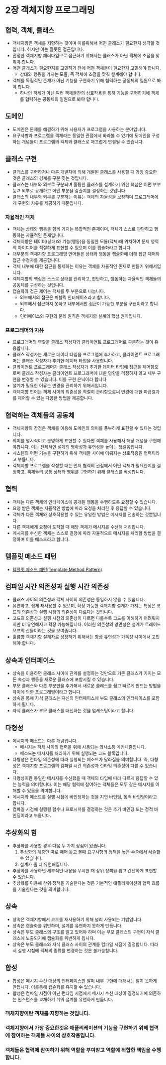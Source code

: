 # 2장 객체지향 프로그래밍

## 협력, 객체, 클래스

* 객체지향은 객체를 지향하는 것이며 이를위해서 어떤 클래스가 필요한지 생각할 것입니다. 하지만 이는 잘못된 접근입니다.
* 진정한 객체지향 패러다임으로 접근하기 위해서는 클래스가 아닌 객체에 초점을 맞춰야 합니다.
* 어떤 클래스가 필요한지를 고민하기 전에 어떤 객체들이 필요한지 고민해야 합니다.
  * 상태와 행동을 가지는 모듈, 즉 객체에 초점을 맞춰 설계해야 합니다.
* 객체를 독립적인 존재가 아닌 기능을 구현하기 위해 협력하는 공동체의 일원으로 봐야 합니다.
  * 하나의 객체가 아닌 여러 객체들간의 상호작용을 통해 기능을 구현하기에 객체를 협력하는 공동체의 일원으로 봐야 합니다.

## 도메인

* 도메인은 문제를 해결하기 위해 사용자가 프로그램을 사용하는 분야입니다.
* 요구사항과 프로그램을 객체라는 동일한 관점에서 바라볼 수 있기에 도메인을 구성하는 개념들이 프로그램의 객체와 클래스로 매끄럽게 연결될 수 있습니다.

## 클래스 구현

* 클래스를 구현하거나 다른 개발자에 의해 개발된 클래스를 사용할 때 가장 중요한 것은 클래스의 경계를 구분 짓는 것입니다.
* 클래스는 내부와 외부로 구분되며 훌륭한 클래스를 설계하기 위한 핵심은 어떤 부부능ㄹ 외부로 공개하고 어떤 부분을 감출지를 결정하는 것입니다.
* 클래스의 내부와 외부를 구분하는 이유는 객체의 자율성을 보장하며 프로그래머에게 구현의 자유를 제공하기 때문입니다.

### 자율적인 객체

* 객체는 상태와 행동을 함께 가지는 복합적인 존재이며, 객체가 스스로 판단하고 행동하는 자율적인 존재입니다.
* 객체지향은 테이터(상태)와 기능(행동)을 동일한 모듈(객체)에 위치하여 문제 영역의 아이디어를 적절하게 표현할 수 있으며 이를 캡슐화라고 합니다.
* 대부분의 객체지향 프로그래밍 언어들은 상태와 행동을 캡슐화에 더해 접근 제어와 접근 수정자를 제공합니다.
* 객체 내부에 대한 접근을 통제하는 이유는 객체를 자율적인 존재로 만들기 위해서입니다.
* 객체지향의 핵심은 스스로 상태를 관리하고, 판단하고, 행동하는 자율적인 객체들의 공동체를 구성하는 것입니다.
* 캡슐화와 접근 제어는 객체를 두 부분으로 나눕니다.
  * 외부에서의 접근은 퍼블릭 인터페이스라고 합니다.
  * 외부에서 접근하지 못하고 내부에서만 접근이 가능한 부분을 구현이라고 합니다.
  * 인터페이스와 구현의 분리 원칙은 객체지향 설계의 핵심 원칙입니다.

### 프로그래머의 자유

* 프로그래머의 역할을 클래스 작성자와 클라이언트 프로그래머로 구분하는 것이 유용합니다.
* 클래스 작성자는 새로운 데이터 타입을 프로그램에 추가하고, 클라이언트 프로그래머는 클래스 작성자가 추가한 데이터 타입을 사용합니다.
* 클라이언트 프로그래머가 클래스 작성자가 추가한 데이터 타입에 접근을 제어함으로써 클래스 작성자는 클라이언트 프로그래머에 대한 영향을 걱정하지 않고 내부 구현을 변경할 수 있습니다. 이를 구현 은닉이라 합니다
* 설계가 필요한 이유는 변경을 관리하기 위해서입니다. 
* 객체지향 언어는 객체 사이의 의존성을 적절히 관리함으로써 변경에 대한 파급효과를 제어할 수 있는 다양한 방법을 제공합니다.

## 협력하는 객체들의 공동체

* 객체지향의 장점은 객체를 이용해 도메인의 의미를 풍부하게 표현할 수 있다는 것입니다.
* 의미를 명시적이고 분명하게 표현할 수 있다면 객체를 사용해서 해당 개념을 구현해야합니다. 이는 전체적인 설계의 명확성과 유연성을 높이는 첫걸음입니다.
* 시스템의 어떤 기능을 구현하기 위해 객체들 사이에 이뤄지는 상호작용을 협력이라고 부릅니다.
* 객체지향 프로그램을 작성할 때는 먼저 협력의 관점에서 어떤 객체가 필요한지를 결정하고, 객체들의 공통 상태와 행위를 구현하기 위해 클래스를 작성합니다.

## 협력

* 객체는 다른 객체의 인터페이스에 공개된 행동을 수행하도록 요청할 수 있습니다.
* 요청 받은 객체는 자율적인 방법에 따라 요청을 처리한 후 응답할 수 있습니다.
* 객체가 다른 객체와 상호작용할 수 있는 유일한 방법은 메시지를 전송하는 것뿐입니다.
* 다른 객체에게 요청이 도착할 때 해당 객체가 메시지를 수신해 처리합니다.
* 메시지를 수신한 객체는 스스로 결정에 따라 자율적으로 메시지를 처리할 방법을 결정하며 이를 메소드라고 합니다.

## 템플릿 메소드 패턴

* [템플릿 메소드 패턴(Template Method Pattern)](https://github.com/tlarbals824/TIL/blob/main/DesignPattern/TemplateMethodPattern/TemplateMethodPattern.md)

## 컴파일 시간 의존성과 실행 시간 의존성

* 클래스 사이의 의존성과 객체 사이의 의존성은 동일하지 않을 수 있습니다.
* 유연하고, 쉽게 재사용할 수 있으며, 확장 가능한 객체지향 설계가 가지는 특징은 코드의 의존성과 실행 시점의 의존성이 다르다는 것입니다.
* 코드의 의존성과 실행 시점의 의존성이 다르면 다를수록 코드를 이해하기 어려워지지만 더 유연해지고 확장 가능해집니다. 이러한 의존성의 양면성은 설계가 트레이드오프의 산물이라는 것을 보여줍니다.
* 훌륭향 객체지향 설계자로 성장하기 위해서는 항상 유연성과 가독성 사이에서 고민해야 합니다.

## 상속과 인터페이스

* 상속을 이용하면 클래스 사이에 관계를 설정하는 것만으로 기존 클래스가 가지는 모든 속성과 행동을 새로운 클래스에 포함시킬 수 있습니다.
* 부모 클래스와 다른 부분만을 추가해서 새로운 클래스를 쉽고 빠르게 만드는 방법을 차이에 의한 프로그래밍이라고 합니다.
* 상속을 통해 자식 클래스는 자신의 인터페이스에 부모 클래스의 인터페이스를 포함하게 됩니다.
* 자식 클래스가 부모 클래스를 대신하는 것을 업캐스팅이라고 합니다.

## 다형성

* 메시지와 메소드는 다른 개념입니다.
  * 메시지는 객체 사이의 협력을 위해 사용되는 의사소통 메커니즘입니다.
  * 메소드는 메시지를 처리하기 위해 실행되는 코드 블록입니다.
* 다형성은 런타임 의존성에 따라 실행되는 메소드가 달라짐을 의미합니다. 즉, 다형성은 객체지향 프로그램의 컴파일 시간 의존성과 런타임 의존성이 다를 수 있습니다.
* 다형성이란 동일한 메시지를 수신했을 때 객체의 타입에 따라 다르게 응답할 수 있는 능력을 의미합니다. 이는 해당 협력에 참여하는 객체들은 모두 같은 메시지를 이해할 수 있음을 의미합니다.
* 메시지와 메소드를 실행 시점에 바인딩하는 것을 지연 바인딩, 동적 바인딩이라고 합니다.
* 컴파일 시점에 실행될 함수나 프로시저를 결정하는 것은 추기 바인딩 또는 정적 바인딩이라고 부릅니다.

## 추상화의 힘

* 추상화를 사용할 경우 다음 두 가지 장점이 있습니다.
  1. 추상화의 계층만 따로 떼어 놓고 볼때 요구사항의 정책을 높은 수준에서 서술할 수 있습니다.
  2. 설계가 좀 더 유연해집니다.
* 추상화를 사용하면 세부적인 내용을 무시한 채 상위 정책을 쉽고 간단하게 표현할 수 있습니다.
* 추상화를 이용해 상위 정책을 기술한다는 것은 기본적인 애플리케이션의 협력 흐름을 기술한다는 것을 의미합니다.

## 상속

* 상속은 객체지향에서 코드를 재사용하기 위해 널리 사용되는 기법입니다.
* 상속은 캡슐화를 위반하며, 설계를 유연하지 못하게 만듭니다.
* 상속은 부모 클래스의 구조를 알고 있어야 하며 이는 부모 클래스의 구현이 자식 클래스에 노출되기에 캡슐화를 위반하게 됩니다.
* 상속은 부모 클래스와 자식 클래스 사이의 관계를 컴파일 시점에 결정합니다. 따라서 실행 시점에 객체의 종류를 변경하는 것은 불가능합니다.

## 합성

* 합성은 메시지 수신 대상의 인터페이스만 알며 내부 구현에 대해서는 알지 못하게 만듭니다. 이를통해 캡슐화를 유지할 수 있습니다.
* 합성은 컴파일 시점이 아닌 런타임 시점에서 메시지 수신 대상이 결정되기에 의존하는 인스턴스를 교채하기 쉬워 설계를 유연하게 만듭니다.



### 객체지향이란 객체를 지향하는 것입니다.
### 객체지향에서 가장 중요한것은 애플리케이션의 기능을 구현하기 위해 협력에 참여하는 객체들 사이의 상호작용입니다.
### 객체들은 협력에 참여하기 위해 역할을 부여받고 역할에 적합한 책임을 수행합니다.
